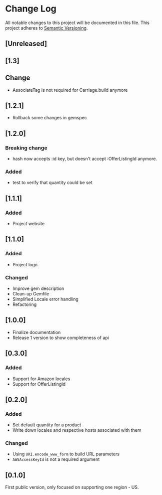 # Change Log
All notable changes to this project will be documented in this file.
This project adheres to [Semantic Versioning](http://semver.org/).

## [Unreleased]

## [1.3]
## Change
- AssociateTag is not required for Carriage.build anymore

## [1.2.1]
- Rollback some changes in gemspec

## [1.2.0]
### Breaking change
- hash now accepts :id key, but doesn't accept :OfferListingId anymore.

### Added
- test to verify that quantity could be set

## [1.1.1]
### Added
- Project website

## [1.1.0]
### Added
- Project logo

### Changed
- Improve gem description
- Clean-up Gemfile
- Simplified Locale error handling
- Refactoring 

## [1.0.0]

- Finalize documentation
- Release 1 version to show completeness of api

## [0.3.0]

### Added
- Support for Amazon locales
- Support for OfferListingId

## [0.2.0]
### Added
- Set default quantity for a product
- Write down locales and respective hosts associated with them

### Changed
- Using `URI.encode_www_form` to build URL parameters
- `AWSAccessKeyId` is not a required argument

## [0.1.0]
First public version, only focused on supporting one region - US.